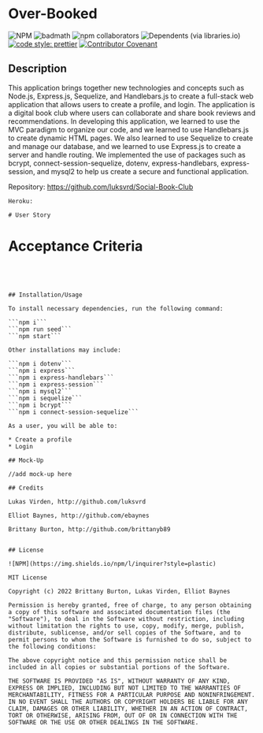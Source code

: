 # Over-Booked

![NPM](https://img.shields.io/npm/l/inquirer?style=plastic) ![badmath](https://img.shields.io/github/languages/top/lernantino/badmath) ![npm collaborators](https://img.shields.io/npm/collaborators/inquirer) ![Dependents (via libraries.io)](https://img.shields.io/librariesio/dependents/npm/inquirer) [![code style: prettier](https://img.shields.io/badge/code_style-prettier-ff69b4.svg?style=flat-square)](https://github.com/prettier/prettier) [![Contributor Covenant](https://img.shields.io/badge/Contributor%20Covenant-2.1-4baaaa.svg)](code_of_conduct.md)

## Description

This application brings together new technologies and concepts such as Node.js, Express.js, Sequelize, and Handlebars.js to create a full-stack web application that allows users to create a profile, and login. The application is a digital book club where users can collaborate and share book reviews and recommendations. In developing this application, we learned to use the MVC paradigm to organize our code, and we learned to use Handlebars.js to create dynamic HTML pages. We also learned to use Sequelize to create and manage our database, and we learned to use Express.js to create a server and handle routing. We implemented the use of packages such as bcrypt, connect-session-sequelize, dotenv, express-handlebars, express-session, and mysql2 to help us create a secure and functional application.

Repository: https://github.com/luksvrd/Social-Book-Club

```
Heroku:

# User Story

```

# Acceptance Criteria

````




## Installation/Usage

To install necessary dependencies, run the following command:

```npm i```
```npm run seed```
```npm start```

Other installations may include:

```npm i dotenv```
```npm i express```
```npm i express-handlebars```
```npm i express-session```
```npm i mysql2```
```npm i sequelize```
```npm i bcrypt```
```npm i connect-session-sequelize```

As a user, you will be able to:

* Create a profile
* Login

## Mock-Up

//add mock-up here

## Credits

Lukas Virden, http://github.com/luksvrd

Elliot Baynes, http://github.com/ebaynes

Brittany Burton, http://github.com/brittanyb89


## License

![NPM](https://img.shields.io/npm/l/inquirer?style=plastic)

MIT License

Copyright (c) 2022 Brittany Burton, Lukas Virden, Elliot Baynes

Permission is hereby granted, free of charge, to any person obtaining a copy of this software and associated documentation files (the "Software"), to deal in the Software without restriction, including without limitation the rights to use, copy, modify, merge, publish, distribute, sublicense, and/or sell copies of the Software, and to permit persons to whom the Software is furnished to do so, subject to the following conditions:

The above copyright notice and this permission notice shall be included in all copies or substantial portions of the Software.

THE SOFTWARE IS PROVIDED "AS IS", WITHOUT WARRANTY OF ANY KIND, EXPRESS OR IMPLIED, INCLUDING BUT NOT LIMITED TO THE WARRANTIES OF MERCHANTABILITY, FITNESS FOR A PARTICULAR PURPOSE AND NONINFRINGEMENT. IN NO EVENT SHALL THE AUTHORS OR COPYRIGHT HOLDERS BE LIABLE FOR ANY CLAIM, DAMAGES OR OTHER LIABILITY, WHETHER IN AN ACTION OF CONTRACT, TORT OR OTHERWISE, ARISING FROM, OUT OF OR IN CONNECTION WITH THE SOFTWARE OR THE USE OR OTHER DEALINGS IN THE SOFTWARE.
````
